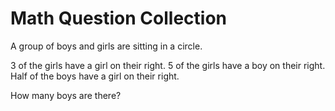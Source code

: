 # Math Question Collection

A group of boys and girls are sitting in a circle.

3 of the girls have a girl on their right.
5 of the girls have a boy on their right.
Half of the boys have a girl on their right.

How many boys are there?


